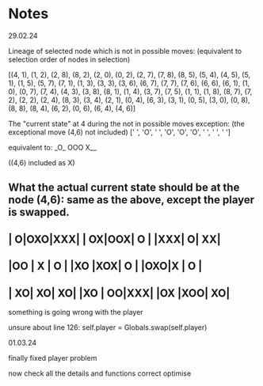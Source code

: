 # Notes

29.02.24

Lineage of selected node which is not in possible moves:
(equivalent to selection order of nodes in selection)

[(4, 1), (1, 2), (2, 8), (8, 2), (2, 0), (0, 2), (2, 7), (7, 8), (8, 5), (5, 4), (4, 5), (5, 1), (1, 5), (5, 7), (7, 1), (1, 3), (3, 3), (3, 6), (6, 7), (7, 7), (7, 6), (6, 6), (6, 1), (1, 0), (0, 7), (7, 4), (4, 3), (3, 8), (8, 1), (1, 4), (3, 7), (7, 5), (1, 1), (1, 8), (8, 7), (7, 2), (2, 2), (2, 4), (8, 3), (3, 4), (2, 1), (0, 4), (6, 3), (3, 1), (0, 5), (3, 0), (0, 8), (8, 8), (8, 4), (6, 2), (0, 6), (6, 4), (4, 6)]


The "current state" at 4 during the not in possible moves exception: (the exceptional move (4,6) not included)
[' ', 'O', ' ', 'O', 'O', 'O', ' ', ' ', ' ']

equivalent to:
\_O_
OOO
X__

((4,6) included as X)

What the actual current state should be at the node (4,6):
same as the above, except the player is swapped.
------------
|  O|OXO|XXX|
| OX|OOX| O |
|XXX|  O| XX|
------------
|OO | X | O |
|XO |XOX| O |
|OXO|X  | O |
------------
| XO| XO| XO|
|XO | OO|XXX|
|OX |XOO| XO|
------------


something is going wrong with the player

unsure about line 126:
self.player = Globals.swap(self.player)


01.03.24

finally fixed player problem

now check all the details and functions
correct
optimise